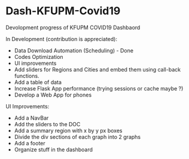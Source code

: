 # Dash-KFUPM-Covid19
Devolopment progress of KFUPM COVID19 Dashbaord

In Development (contribution is appreciated):
- Data Download Automation (Scheduling) - Done
- Codes Optimization
- UI improvements
- Add sliders for Regions and Cities and embed them using call-back functions.
- Add a table of data
- Increase Flask App performance (trying sessions or cache maybe ?)
- Develop a Web App for phones

UI Improvements:
- Add a NavBar
- Add the sliders to the DOC
- Add a summary region with x by y px boxes
- Divide the div sections of each graph into 2 graphs
- Add a footer
- Organize stuff in the dashboard